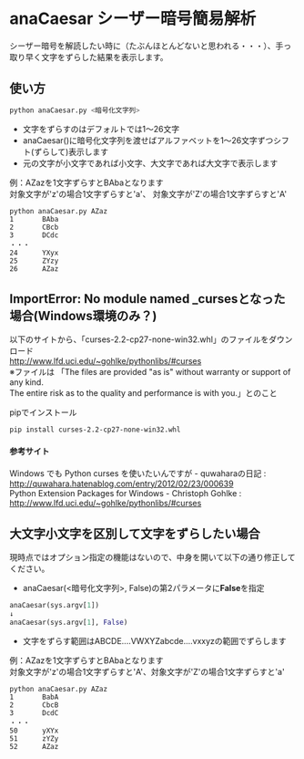 # anaCaesar シーザー暗号簡易解析


シーザー暗号を解読したい時に（たぶんほとんどないと思われる・・・）、手っ取り早く文字をずらした結果を表示します。


## 使い方
```sh
python anaCaesar.py <暗号化文字列>
```

* 文字をずらすのはデフォルトでは1～26文字
* anaCaesar()に暗号化文字列を渡せばアルファベットを1～26文字ずつシフト(ずらして)表示します
* 元の文字が小文字であれば小文字、大文字であれば大文字で表示します

例：AZazを1文字ずらすとBAbaとなります  
対象文字が'z'の場合1文字ずらすと'a'、 対象文字が'Z'の場合1文字ずらすと'A'
```
python anaCaesar.py AZaz
1       BAba
2       CBcb
3       DCdc
・・・
24      YXyx
25      ZYzy
26      AZaz
```
## ImportError: No module named \_cursesとなった場合(Windows環境のみ？)

以下のサイトから、「curses-2.2-cp27-none-win32.whl」のファイルをダウンロード  
http://www.lfd.uci.edu/~gohlke/pythonlibs/#curses  
※ファイルは
「The files are provided "as is" without warranty or support of any kind.   
The entire risk as to the quality and performance is with you.」とのこと

pipでインストール
```
pip install curses-2.2-cp27-none-win32.whl
```

#### 参考サイト
Windows でも Python curses を使いたいんですが - quwaharaの日記 : http://quwahara.hatenablog.com/entry/2012/02/23/000639  
Python Extension Packages for Windows - Christoph Gohlke : http://www.lfd.uci.edu/~gohlke/pythonlibs/#curses



## 大文字小文字を区別して文字をずらしたい場合

現時点ではオプション指定の機能はないので、中身を開いて以下の通り修正してください。

* anaCaesar(<暗号化文字列>, False)の第2パラメータに**False**を指定

```python
anaCaesar(sys.argv[1])
↓
anaCaesar(sys.argv[1], False)
```

* 文字をずらす範囲はABCDE....VWXYZabcde....vxxyzの範囲でずらします

例：AZazを1文字ずらすとBAbaとなります  
対象文字が'z'の場合1文字ずらすと'A'、対象文字が'Z'の場合1文字ずらすと'a'
```
python anaCaesar.py AZaz
1       BabA
2       CbcB
3       DcdC
・・・
50      yXYx
51      zYZy
52      AZaz
```
